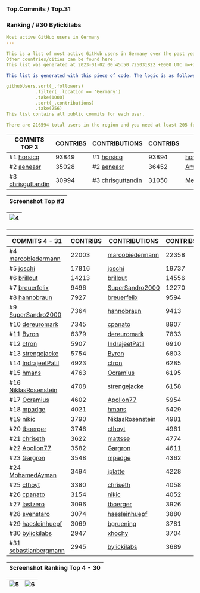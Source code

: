 ### Top.Commits / Top.31
### Ranking / #30 Bylickilabs
```yaml
Most active GitHub users in Germany
---

This is a list of most active GitHub users in Germany over the past year. 
Other countries/cities can be found here. 
This list was generated at 2023-01-02 00:45:50.725031822 +0000 UTC m=+727.662623913.

This list is generated with this piece of code. The logic is as follows (in pseudocode):

githubUsers.sort(_.followers)
           .filter(_.location == 'Germany') 
           .take(1000)
           .sort(_.contributions)
           .take(256)
This list contains all public commits for each user. 

There are 216594 total users in the region and you need at least 205 followers to be on this list.
```

| COMMITS TOP 3 | CONTRIBS | CONTRIBUTIONS | CONTRIBS | ALL | CONTRIBS |
|---|---|---|---|---|---|
#1 [horsicq](https://github.com/horsicq) | 93849 | #1 [horsicq](https://github.com/horsicq) | 93894 | [horsicq](https://github.com/horsicq) | 93894 |
#2 [aeneasr](https://github.com/aeneasr) | 35028 | #2 [aeneasr](https://github.com/aeneasr) | 36452 | [AmruthPillai](https://github.com/AmruthPillai) | 46142 | 
#3 [chrisguttandin](https://github.com/chrisguttandin) | 30994 | #3 [chrisguttandin](https://github.com/chrisguttandin) | 31050 | [MedRedha](https://github.com/MedRedha) | 41863 |

| Screenshot Top #3 |
|---|

|![4](https://user-images.githubusercontent.com/109308073/210330752-bb7bae68-884f-4b1a-9fb2-620e406ec2ce.jpg)|
|---|
---

| COMMITS 4 - 31 | CONTRIBS | CONTRIBUTIONS | CONTRIBS | ALL | CONTRIBS |
|---|---|---|---|---|---|
 #4 [marcobiedermann](https://github.com/marcobiedermann) | 22003 | [marcobiedermann](https://github.com/marcobiedermann) | 22358 |
 #5 [joschi](https://github.com/joschi) | 17816 | [joschi](https://github.com/joschi) | 19737 |
 #6 [brillout](https://github.com/brillout) | 14213 | [brillout](https://github.com/brillout) | 14556 |
 #7 [breuerfelix](https://github.com/breuerfelix) | 9496 | [SuperSandro2000](https://github.com/SuperSandro2000) | 12270 |
 #8 [hannobraun](https://github.com/hannobraun) | 7927 | [breuerfelix](https://github.com/breuerfelix) | 9594 |
 #9 [SuperSandro2000](https://github.com/SuperSandro2000) | 7364 | [hannobraun](https://github.com/hannobraun) | 9413 |
#10 [dereuromark](https://github.com/dereuromark) | 7345 | [cpanato](https://github.com/cpanato) | 8907 |
#11 [Byron](https://github.com/Byron) | 6379 | [dereuromark](https://github.com/dereuromark) | 7833 |
#12 [ctron](https://github.com/ctron) | 5907 | [IndrajeetPatil](https://github.com/IndrajeetPatil) | 6910 |
#13 [strengejacke](https://github.com/strengejacke) | 5754 | [Byron](https://github.com/Byron) | 6803 |
#14 [IndrajeetPatil](https://github.com/IndrajeetPatil) | 4923 | [ctron](https://github.com/ctron) | 6285 |
#15 [hmans](https://github.com/hmans) | 4763 | [Ocramius](https://github.com/Ocramius) | 6195 |
#16 [NiklasRosenstein](https://github.com/NiklasRosenstein) | 4708 | [strengejacke](https://github.com/strengejacke) | 6158 |
#17 [Ocramius](https://github.com/Ocramius) | 4602 | [Apollon77](https://github.com/Apollon77) | 5954 |
#18 [mpadge](https://github.com/mpadge) | 4021 | [hmans](https://github.com/hmans) | 5429 |
#19 [nikic](https://github.com/nikic) | 3790 | [NiklasRosenstein](https://github.com/NiklasRosenstein) | 4981 |
#20 [tboerger](https://github.com/tboerger) | 3746 | [cthoyt](https://github.com/cthoyt) | 4961 |
#21 [chriseth](https://github.com/chriseth) | 3622 | [mattsse](https://github.com/mattsse) | 4774 |
#22 [Apollon77](https://github.com/Apollon77) | 3582 | [Gargron](https://github.com/Gargron) | 4611 |
#23 [Gargron](https://github.com/Gargron) | 3548 | [mpadge](https://github.com/mpadge) | 4362 |
#24 [MohamedAyman](https://github.com/cs-MohamedAyman) | 3494 | [jplatte](https://github.com/jplatte) | 4228 |
#25 [cthoyt](https://github.com/cthoyt) | 3380 | [chriseth](https://github.com/chriseth) | 4058 |
#26 [cpanato](https://github.com/cpanato) | 3154 | [nikic](https://github.com/nikic) | 4052 |
#27 [lastzero](https://github.com/lastzero) | 3096 | [tboerger](https://github.com/tboerger) | 3926 |
#28 [svenstaro](https://github.com/svenstaro) | 3074 | [haesleinhuepf](https://github.com/haesleinhuepf) | 3880 |
#29 [haesleinhuepf](https://github.com/haesleinhuepf) | 3069 | [bgruening](https://github.com/bgruening) | 3781 |
#30 [bylickilabs](https://github.com/bylickilabs) | 2947 | [xhochy](https://github.com/xhochy) | 3704 |
#31 [sebastianbergmann](https://github.com/sebastianbergmann) | 2945 | [bylickilabs](https://github.com/bylickilabs) | 3689 |

| Screenshot Ranking Top 4 - 30 |
|---|

|![5](https://user-images.githubusercontent.com/109308073/210331436-19731e2b-338c-4122-845d-6425816da1ca.jpg)|![6](https://user-images.githubusercontent.com/109308073/210331479-e851f3c8-9f74-4601-ac88-ea57af8b9eb6.jpg)|
|---|---|
